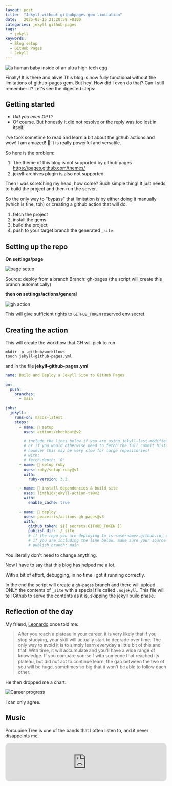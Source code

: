```yaml
---
layout: post
title:  "Jekyll without githubpages gem limitation"
date:   2025-03-15 21:20:58 +0100
categories: jekyll github-pages
tags:
  - jekyll
keywords:
  - Blog setup
  - GitHub Pages
  - Jekyll
---
```


<img src="https://cdn.leonardo.ai/users/cb839a97-ac87-4b03-b1f8-a6069e1c7916/generations/317ffff3-add0-451d-8426-0f530ec56acc/Leonardo_Anime_XL_a_human_baby_inside_of_an_ultra_high_tech_eg_1.jpg" alt="a human baby inside of an ultra high tech egg" loading="lazy">

Finally! It is there and alive! This blog is now fully functional without the limitations of github-pages gem. But hey! How did I even do that? Can I still remember it? Let's see the digested steps:

<!-- more -->

## Getting started

- *Did you even GPT?*
- Of course. But honestly it did not resolve or the reply was too lost in itself.

I've took sometime to read and learn a bit about the github actions and wow! I am amazed! 🤯 It is really powerful and versatile.

So here is the problem:

1. The theme of this blog is not supported by github pages https://pages.github.com/themes/
2. jekyll-archives plugin is also not supported

Then I was scretching my head, how come? Such simple thing! It just needs to build the project and then run the server.

So the only way to "bypass" that limitation is by either doing it manually (which is fine, tbh) or creating a github action that will do:

1. fetch the project
2. install the gems
3. build the project
4. push to your target branch the generated `_site`

## Setting up the repo

**On settings/page**

![page setup](https://i.postimg.cc/yYw2CTy9/Screenshot-2025-03-17-at-20-31-55.png)

Source: deploy from a branch
Branch: gh-pages (the script will create this branch automatically)

**then on settings/actions/general**

![gh action](https://i.postimg.cc/7Z3t8r68/Screenshot-2025-03-17-at-20-34-05.png)

This will give sufficient rights to `GITHUB_TOKEN` reserved env secret

## Creating the action

This will create the workflow that GH will pick to run

```
mkdir -p .github/workflows
touch jekyll-github-pages.yml
```

and in the file **jekyll-github-pages.yml**

```yaml
name: Build and Deploy a Jekyll Site to GitHub Pages

on:
  push:
    branches:
      - main

jobs:
  jekyll:
    runs-on: macos-latest
    steps:
      - name: 📂 setup
        uses: actions/checkout@v2

        # include the lines below if you are using jekyll-last-modified-at
        # or if you would otherwise need to fetch the full commit history
        # however this may be very slow for large repositories!
        # with:
        # fetch-depth: '0'
      - name: 💎 setup ruby
        uses: ruby/setup-ruby@v1
        with:
          ruby-version: 3.2

      - name: 🔨 install dependencies & build site
        uses: limjh16/jekyll-action-ts@v2
        with:
          enable_cache: true

      - name: 🚀 deploy
        uses: peaceiris/actions-gh-pages@v3
        with:
          github_token: ${{ secrets.GITHUB_TOKEN }}
          publish_dir: ./_site
          # if the repo you are deploying to is <username>.github.io, uncomment the line below.
          # if you are including the line below, make sure your source files are NOT in the "main" branch:
          # publish_branch: main
```

You literally don't need to change anything.

Now I have to say that [this blog](https://www.moncefbelyamani.com/making-github-pages-work-with-latest-jekyll) has helped me a lot.

With a bit of effort, debugging, in no time i got it running correctly.

In the end the script will create a `gh-pages` branch and there will upload ONLY the contents of `_site` with a special file called `.nojekyll`. This file will tell Github to serve the contents as it is, skipping the jekyll build phase.

## Reflection of the day

My friend, [Leonardo](https://holyswift.app/) once told me:

> After you reach a plateau in your career, it is very likely that if you stop studying, your skill will actually start to degrade over time. The only way to avoid it is to simply learn everyday a little bit of this and that. With time, it will accumulate and you'll have a wide range of knowledge. If you compare yourself with someone that reached its plateau, but did not act to continue learn, the gap between the two of you will be huge, sometimes so big that it won't be able to follow each other.

He then dropped me a chart:

![Career progress](https://i.imgflip.com/9np2o0.jpg)

I can only agree.

## Music

Porcupine Tree is one of the bands that I often listen to, and it never disappoints me.

<iframe style="border-radius:12px" src="https://open.spotify.com/embed/track/4McAd0Ki8W0L5VMAzQfgwj?utm_source=generator" width="100%" height="120" frameBorder="0" allowfullscreen="" allow="autoplay; clipboard-write; encrypted-media; fullscreen; picture-in-picture" loading="lazy"></iframe>
